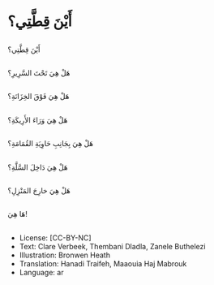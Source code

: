 # أَيْنَ قِطَّتِي؟

##
أَيْنَ قِطَّتِي؟

##
هَلْ هِيَ تَحْتَ السَّرِيرِ؟

##
هَلْ هِيَ فَوْقَ الخِزَانَةِ؟

##
هَلْ هِيَ وَرَاءَ الأَرِيكَةِ؟

##
هَلْ هِيَ بِجَانِبِ حَاوِيَةِ القُمَامَةِ؟

##
هَلْ هِيَ دَاخِلَ السَّلَّةِ؟

##
هَلْ هِيَ خارِجَ المَنْزِلِ؟

##
هَا هِيَ!

##
* License: [CC-BY-NC]
* Text: Clare Verbeek, Thembani Dladla, Zanele Buthelezi
* Illustration: Bronwen Heath
* Translation: Hanadi Traifeh, Maaouia Haj Mabrouk
* Language: ar

